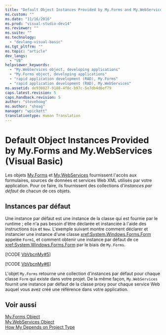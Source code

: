 ```yaml
---
title: "Default Object Instances Provided by My.Forms and My.WebServices (Visual Basic) | Microsoft Docs"
ms.custom: ""
ms.date: "11/16/2016"
ms.prod: "visual-studio-dev14"
ms.reviewer: ""
ms.suite: ""
ms.technology: 
  - "devlang-visual-basic"
ms.tgt_pltfrm: ""
ms.topic: "article"
dev_langs: 
  - "VB"
helpviewer_keywords: 
  - "My.WebServices object, developing applications"
  - "My.Forms object, developing applications"
  - "rapid application development (RAD), My.Forms"
  - "rapid application development (RAD), My.WebServices"
ms.assetid: de930027-9108-4f0c-b97c-5e7db4d6ef79
caps.latest.revision: 5
caps.handback.revision: 5
author: "stevehoag"
ms.author: "shoag"
manager: "wpickett"
translationtype: Human Translation
---
```

# Default Object Instances Provided by My.Forms and My.WebServices (Visual Basic)
Les objets [My.Forms](../../../visual-basic/language-reference/objects/my-forms-object.md) et [My.WebServices](../../../visual-basic/language-reference/objects/my-webservices-object.md) fournissent l'accès aux formulaires, sources de données et services Web XML utilisés par votre application.  Pour ce faire, ils fournissent des collections d'*instances par défaut* de chacun de ces objets.  
  
## Instances par défaut  
 Une instance par défaut est une instance de la classe qui est fournie par le runtime ; elle n'a pas besoin d'être déclarée et instanciée à l'aide des instructions `Dim` et `New`.  L'exemple suivant montre comment déclarer et instancier une instance d'une classe <xref:System.Windows.Forms.Form> appelée `Form1`, et comment obtenir une instance par défaut de ce <xref:System.Windows.Forms.Form> par le biais de `My.Forms`.  
  
 [!CODE [VbVbcnMy#5](../CodeSnippet/VS_Snippets_VBCSharp/VbVbcnMy#5)]  
  
 [!CODE [VbVbcnMy#6](../CodeSnippet/VS_Snippets_VBCSharp/VbVbcnMy#6)]  
  
 L'objet `My.Forms` retourne une collection d'instances par défaut pour chaque classe `Form` qui existe dans votre projet.  De la même façon, `My.WebServices` fournit une instance par défaut de la classe proxy pour chaque service Web auquel vous avez créé une référence dans votre application.  
  
## Voir aussi  
 [My.Forms Object](../../../visual-basic/language-reference/objects/my-forms-object.md)   
 [My.WebServices Object](../../../visual-basic/language-reference/objects/my-webservices-object.md)   
 [How My Depends on Project Type](../../../visual-basic/developing-apps/development-with-my/how-my-depends-on-project-type.md)